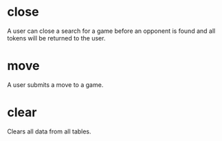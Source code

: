 <h1 class="contract"> close </h1>
	A user can close a search for a game before an opponent is found and all tokens will be returned to the user.
<h1 class="contract"> move </h1>
	A user submits a move to a game.
<h1 class="contract"> clear </h1>
	Clears all data from all tables.

